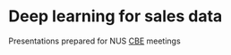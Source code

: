 # Deep learning for sales data

Presentations prepared for NUS [CBE](https://bschool.nus.edu.sg/cbe/) meetings
